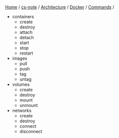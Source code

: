 [Home](https://mengxianbin.github.io) /
[cs-note](https://mengxianbin.github.io/cs-note) /
[Architecture](https://mengxianbin.github.io/cs-note/content/Architecture) /
[Docker](https://mengxianbin.github.io/cs-note/content/Architecture/Docker) /
[Commands](https://mengxianbin.github.io/cs-note/content/Architecture/Docker/Commands) /

* containers
    * create
    * destroy
    * attach
    * detach
    * start
    * stop
    * restart
* images
    * pull
    * push
    * tag
    * untag
* volumes
    * create
    * destroy
    * mount
    * unmount
* networks
    * create
    * destroy
    * connect
    * disconnect